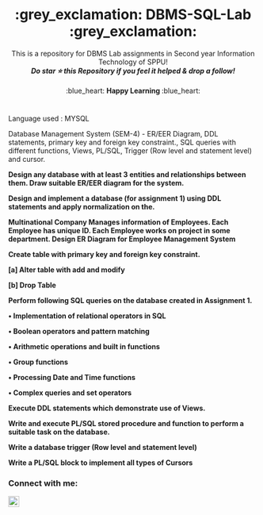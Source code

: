 <h1 align="middle"> :grey_exclamation: DBMS-SQL-Lab :grey_exclamation: </h1>
<p align ="middle"> This is a repository for DBMS Lab assignments in Second year Information Technology of SPPU! <br>
<b><i>Do star ⭐ this Repository if you feel it helped & drop a follow!</b></i><br><br>
:blue_heart: <b> Happy Learning </b> :blue_heart:
<br></p>

#
Language used : MYSQL

Database Management System (SEM-4) - ER/EER Diagram, DDL statements, primary key and foreign key constraint., SQL queries with different functions, Views, PL/SQL,  Trigger (Row level and statement level) and cursor. 



**Design any database with at least 3 entities and relationships between them. Draw suitable ER/EER diagram for the system.**


**Design and implement a database (for assignment 1) using DDL statements and apply normalization on the.**

**Multinational Company Manages information of Employees. Each Employee has unique ID. Each Employee works on project in some department. 
Design ER Diagram for Employee Management System**


**Create table with primary key and foreign key constraint.**

**[a] Alter table with add and modify**

**[b] Drop Table**


**Perform following SQL queries on the database created in Assignment 1.**

**• Implementation of relational operators in SQL**

**• Boolean operators and pattern matching**

**• Arithmetic operations and built in functions**

**• Group functions**

**• Processing Date and Time functions**

**• Complex queries and set operators**


**Execute DDL statements which demonstrate use of Views.**


**Write and execute PL/SQL stored procedure and function to perform a suitable task on the database.**


**Write a database trigger (Row level and statement level)**


**Write a PL/SQL block to implement all types of Cursors**

### Connect with me:


[<img align="left" alt="codeSTACKr | LinkedIn" width="22px" src="https://raw.githubusercontent.com/rahuldkjain/github-profile-readme-generator/master/src/images/icons/Social/linked-in-alt.svg" />][linkedin]


<br />


[linkedin]: https://www.linkedin.com/in/sven-janorschke-72a1362ba/

